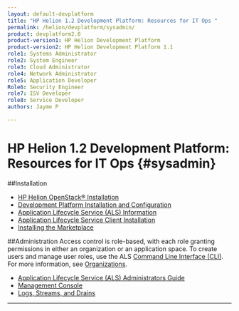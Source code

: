 ```yaml
---
layout: default-devplatform
title: "HP Helion 1.2 Development Platform: Resources for IT Ops "
permalink: /helion/devplatform/sysadmin/
product: devplatform2.0
product-version1: HP Helion Development Platform
product-version2: HP Helion Development Platform 1.1
role1: Systems Administrator 
role2: System Engineer
role3: Cloud Administrator
role4: Network Administrator
role5: Application Developer
Role6: Security Engineer
role7: ISV Developer
role8: Service Developer
authors: Jayme P

---
```

<!--UNDER REVISION-->
# HP Helion 1.2 Development Platform: Resources for IT Ops {#sysadmin}


##Installation

* [HP Helion OpenStack&#174; Installation](/helion/openstack/install/overview/)
* [Development Platform Installation and Configuration](/helion/devplatform/install/)
* [Application Lifecycle Service (ALS) Information](/helion/devplatform/als/)
* [Application Lifecycle Service Client Installation](/helion/devplatform/als/user/client/)
* [Installing the Marketplace](/helion/devplatform/marketplace/)

##Administration
Access control is role-based, with each role granting permissions in either an organization or an application space. To create users and manage user roles, use the ALS  [Command Line Interface (CLI)](/helion/devplatform/als/user/reference/client-ref/). For more information, see [Organizations](/helion/devplatform/als/user/reference/client-ref/#organizations).

- [Application Lifecycle Service (ALS) Administrators Guide](/helion/devplatform/als/admin/)
- [Management Console](/helion/devplatform/als/user/console/)
- [Logs, Streams, and Drains](/helion/devplatform/als/user/deploy/app-logs/)

----
